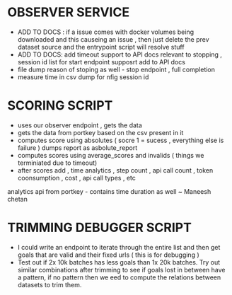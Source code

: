 # OBSERVER SERVICE
- ADD TO DOCS : if a issue comes with docker volumes being downloaded and this causeing an issue , then just delete the prev dataset source and the entrypoint script will resolve stuff
- ADD TO DOCS: add timeout support to API docs relevant to stopping , session id list for start endpoint supposrt add to API docs
- file dump  reason of stoping as well - stop endpoint , full completion
- measure time in csv dump for nfig session id 

# SCORING SCRIPT
- uses our observer endpoint , gets the data
- gets the data from portkey based on the csv present in it
- computes score using absolutes ( socre 1 = sucess , everything else is failure ) dumps report as asbolute_report
- computes scores using average_scores and invalids ( things we terminiated due to timeout)
- after scores add , time analytics , step count , api call count , token coonsumption , cost , api call types , etc

analytics api from portkey - contains time duration as well ~ Maneesh chetan

# TRIMMING DEBUGGER SCRIPT
- I could write an endpoint to iterate through the entire list and then get goals that are valid and their fixed urls ( this is for debugging )
- Test out if 2x 10k batches has less goals than 1x 20k batches. Try out similar combinations after trimming to see if goals lost in between have a pattern, if no pattern then we eed to compute the relations between datasets to trim them.